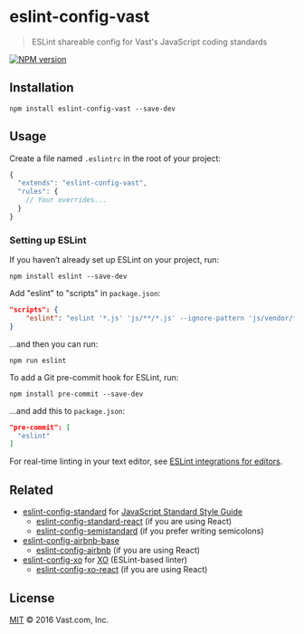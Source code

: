 # eslint-config-vast
> ESLint shareable config for Vast's JavaScript coding standards

[![NPM version](https://badge.fury.io/js/eslint-config-vast.svg)](https://www.npmjs.org/package/eslint-config-vast)

## Installation

    npm install eslint-config-vast --save-dev

## Usage

Create a file named `.eslintrc` in the root of your project:

```javascript
{
  "extends": "eslint-config-vast",
  "rules": {
    // Your overrides...
  }
}
```

### Setting up ESLint

If you haven’t already set up ESLint on your project, run:

    npm install eslint --save-dev

Add "eslint" to "scripts" in `package.json`:

```json
"scripts": {
    "eslint": "eslint '*.js' 'js/**/*.js' --ignore-pattern 'js/vendor/**/*.js'"
}
```

...and then you can run:

    npm run eslint

To add a Git pre-commit hook for ESLint, run:

    npm install pre-commit --save-dev

...and add this to `package.json`:

```json
"pre-commit": [
  "eslint"
]
```

For real-time linting in your text editor, see [ESLint integrations for editors](http://eslint.org/docs/user-guide/integrations#editors).

## Related

- [eslint-config-standard](https://github.com/feross/eslint-config-standard) for [JavaScript Standard Style Guide](https://github.com/feross/standard)
  - [eslint-config-standard-react](https://github.com/feross/eslint-config-standard-react) (if you are using React)
  - [eslint-config-semistandard](https://github.com/Flet/semistandard) (if you prefer writing semicolons)
- [eslint-config-airbnb-base](https://github.com/airbnb/javascript/tree/master/packages/eslint-config-airbnb-base)
  - [eslint-config-airbnb](https://github.com/airbnb/javascript/tree/master/packages/eslint-config-airbnb) (if you are using React)
- [eslint-config-xo](https://github.com/sindresorhus/eslint-config-xo/blob/master/index.js) for [XO](https://github.com/sindresorhus/xo) (ESLint-based linter)
  - [eslint-config-xo-react](https://github.com/sindresorhus/eslint-config-xo-react) (if you are using React)

## License

[MIT](LICENSE) © 2016 Vast.com, Inc.
